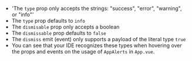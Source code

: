 - 'The `type` prop only accepts the strings: "success", "error", "warning", or "info"'
- The `type` prop defaults to `info`
- The `dismisable` prop only accepts a boolean
- The `dismissable` prop defaults to `false`
- The `dismiss` emit (event) only supports a payload of the literal type `true`
- You can see that your IDE recognizes these types when hovering over the props and events on the usage of `AppAlerts` in `App.vue`.
